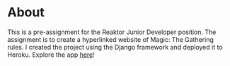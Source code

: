 # About

This is a pre-assignment for the Reaktor Junior Developer position. The assignment is to create a hyperlinked website of Magic: The Gathering rules. I created the project using the Django framework and deployed it to Heroku. Explore the app [here](https://mtg-rulebook-2021.herokuapp.com/)!
